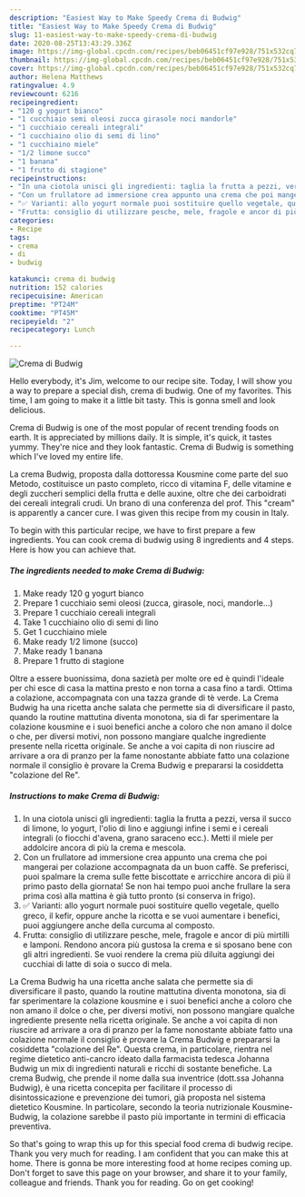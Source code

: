 ```yaml
---
description: "Easiest Way to Make Speedy Crema di Budwig"
title: "Easiest Way to Make Speedy Crema di Budwig"
slug: 11-easiest-way-to-make-speedy-crema-di-budwig
date: 2020-08-25T13:43:29.336Z
image: https://img-global.cpcdn.com/recipes/beb06451cf97e928/751x532cq70/crema-di-budwig-recipe-main-photo.jpg
thumbnail: https://img-global.cpcdn.com/recipes/beb06451cf97e928/751x532cq70/crema-di-budwig-recipe-main-photo.jpg
cover: https://img-global.cpcdn.com/recipes/beb06451cf97e928/751x532cq70/crema-di-budwig-recipe-main-photo.jpg
author: Helena Matthews
ratingvalue: 4.9
reviewcount: 6216
recipeingredient:
- "120 g yogurt bianco"
- "1 cucchiaio semi oleosi zucca girasole noci mandorle"
- "1 cucchiaio cereali integrali"
- "1 cucchiaino olio di semi di lino"
- "1 cucchiaino miele"
- "1/2 limone succo"
- "1 banana"
- "1 frutto di stagione"
recipeinstructions:
- "In una ciotola unisci gli ingredienti: taglia la frutta a pezzi, versa il succo di limone, lo yogurt, l&#39;olio di lino e aggiungi infine i semi e i cereali integrali (o fiocchi d&#39;avena, grano saraceno ecc.). Metti il miele per addolcire ancora di più la crema e mescola."
- "Con un frullatore ad immersione crea appunto una crema che poi mangerai per colazione accompagnata da un buon caffè. Se preferisci, puoi spalmare la crema sulle fette biscottate e arricchire ancora di più il primo pasto della giornata! Se non hai tempo puoi anche frullare la sera prima così alla mattina è già tutto pronto (si conserva in frigo)."
- "✅ Varianti: allo yogurt normale puoi sostituire quello vegetale, quello greco, il kefir, oppure anche la ricotta e se vuoi aumentare i benefici, puoi aggiungere anche della curcuma al composto."
- "Frutta: consiglio di utilizzare pesche, mele, fragole e ancor di più mirtilli e lamponi. Rendono ancora più gustosa la crema e si sposano bene con gli altri ingredienti. Se vuoi rendere la crema più diluita aggiungi dei cucchiai di latte di soia o succo di mela."
categories:
- Recipe
tags:
- crema
- di
- budwig

katakunci: crema di budwig 
nutrition: 152 calories
recipecuisine: American
preptime: "PT24M"
cooktime: "PT45M"
recipeyield: "2"
recipecategory: Lunch

---
```



![Crema di Budwig](https://img-global.cpcdn.com/recipes/beb06451cf97e928/751x532cq70/crema-di-budwig-recipe-main-photo.jpg)

Hello everybody, it's Jim, welcome to our recipe site. Today, I will show you a way to prepare a special dish, crema di budwig. One of my favorites. This time, I am going to make it a little bit tasty. This is gonna smell and look delicious.

Crema di Budwig is one of the most popular of recent trending foods on earth. It is appreciated by millions daily. It is simple, it's quick, it tastes yummy. They're nice and they look fantastic. Crema di Budwig is something which I've loved my entire life.

La crema Budwig, proposta dalla dottoressa Kousmine come parte del suo Metodo, costituisce un pasto completo, ricco di vitamina F, delle vitamine e degli zuccheri semplici della frutta e delle auxine, oltre che dei carboidrati dei cereali integrali crudi. Un brano di una conferenza del prof. This &#34;cream&#34; is apparently a cancer cure. I was given this recipe from my cousin in Italy.


To begin with this particular recipe, we have to first prepare a few ingredients. You can cook crema di budwig using 8 ingredients and 4 steps. Here is how you can achieve that.

<!--inarticleads1-->

##### The ingredients needed to make Crema di Budwig:

1. Make ready 120 g yogurt bianco
1. Prepare 1 cucchiaio semi oleosi (zucca, girasole, noci, mandorle...)
1. Prepare 1 cucchiaio cereali integrali
1. Take 1 cucchiaino olio di semi di lino
1. Get 1 cucchiaino miele
1. Make ready 1/2 limone (succo)
1. Make ready 1 banana
1. Prepare 1 frutto di stagione


Oltre a essere buonissima, dona sazietà per molte ore ed è quindi l&#39;ideale per chi esce di casa la mattina presto e non torna a casa fino a tardi. Ottima a colazione, accompagnata con una tazza grande di tè verde. La Crema Budwig ha una ricetta anche salata che permette sia di diversificare il pasto, quando la routine mattutina diventa monotona, sia di far sperimentare la colazione kousmine e i suoi benefici anche a coloro che non amano il dolce o che, per diversi motivi, non possono mangiare qualche ingrediente presente nella ricetta originale. Se anche a voi capita di non riuscire ad arrivare a ora di pranzo per la fame nonostante abbiate fatto una colazione normale il consiglio è provare la Crema Budwig e prepararsi la cosiddetta &#34;colazione del Re&#34;. 

<!--inarticleads2-->

##### Instructions to make Crema di Budwig:

1. In una ciotola unisci gli ingredienti: taglia la frutta a pezzi, versa il succo di limone, lo yogurt, l&#39;olio di lino e aggiungi infine i semi e i cereali integrali (o fiocchi d&#39;avena, grano saraceno ecc.). Metti il miele per addolcire ancora di più la crema e mescola.
1. Con un frullatore ad immersione crea appunto una crema che poi mangerai per colazione accompagnata da un buon caffè. Se preferisci, puoi spalmare la crema sulle fette biscottate e arricchire ancora di più il primo pasto della giornata! Se non hai tempo puoi anche frullare la sera prima così alla mattina è già tutto pronto (si conserva in frigo).
1. ✅ Varianti: allo yogurt normale puoi sostituire quello vegetale, quello greco, il kefir, oppure anche la ricotta e se vuoi aumentare i benefici, puoi aggiungere anche della curcuma al composto.
1. Frutta: consiglio di utilizzare pesche, mele, fragole e ancor di più mirtilli e lamponi. Rendono ancora più gustosa la crema e si sposano bene con gli altri ingredienti. Se vuoi rendere la crema più diluita aggiungi dei cucchiai di latte di soia o succo di mela.


La Crema Budwig ha una ricetta anche salata che permette sia di diversificare il pasto, quando la routine mattutina diventa monotona, sia di far sperimentare la colazione kousmine e i suoi benefici anche a coloro che non amano il dolce o che, per diversi motivi, non possono mangiare qualche ingrediente presente nella ricetta originale. Se anche a voi capita di non riuscire ad arrivare a ora di pranzo per la fame nonostante abbiate fatto una colazione normale il consiglio è provare la Crema Budwig e prepararsi la cosiddetta &#34;colazione del Re&#34;. Questa crema, in particolare, rientra nel regime dietetico anti-cancro ideato dalla farmacista tedesca Johanna Budwig un mix di ingredienti naturali e ricchi di sostante benefiche. La crema Budwig, che prende il nome dalla sua inventrice (dott.ssa Johanna Budwig), è una ricetta concepita per facilitare il processo di disintossicazione e prevenzione dei tumori, già proposta nel sistema dietetico Kousmine. In particolare, secondo la teoria nutrizionale Kousmine-Budwig, la colazione sarebbe il pasto più importante in termini di efficacia preventiva. 

So that's going to wrap this up for this special food crema di budwig recipe. Thank you very much for reading. I am confident that you can make this at home. There is gonna be more interesting food at home recipes coming up. Don't forget to save this page on your browser, and share it to your family, colleague and friends. Thank you for reading. Go on get cooking!
